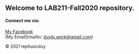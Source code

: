 ## Welcome to LAB211-Fall2020 repository.

#### Connect me via:
[My Facebook](https://facebook.com/duydeptraiqua)  
[My Email](mailto: duylp.work@gmail.com)

© 2021 lephuocduy
